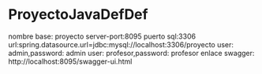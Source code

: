# ProyectoJavaDefDef
nombre base: proyecto
server-port:8095
puerto sql:3306
url:spring.datasource.url=jdbc:mysql://localhost:3306/proyecto 
user: admin,password: admin
user: profesor,password: profesor
enlace swagger: http://localhost:8095/swagger-ui.html
